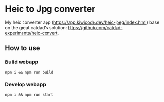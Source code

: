 # Heic to Jpg converter
My heic converter app (https://app.kiwicode.dev/heic-jpeg/index.html) base on the great catdad's solution: https://github.com/catdad-experiments/heic-convert.

## How to use

### Build webapp
`npm i && npm run build`


### Develop webapp
`npm i && npm run start`